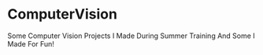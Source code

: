 # ComputerVision
Some Computer Vision Projects I Made During Summer Training And Some I Made For Fun!
